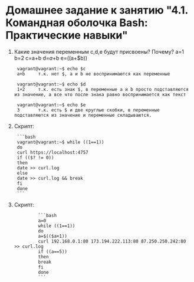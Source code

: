 # Домашнее задание к занятию "4.1. Командная оболочка Bash: Практические навыки"

1. Какие значения переменным c,d,e будут присвоены? Почему?
        a=1
        b=2
        c=a+b
        d=$a+$b
        e=$(($a+$b))

        vagrant@vagrant:~$ echo $c
        a+b     т.к. нет $, a и b не воспринимаются как переменные
        
        vagrant@vagrant:~$ echo $d
        1+2     т.к. есть знак $, в переменные a и b просто подставляются из значение, а все что после знака равно воспринимается как текст
        
        vagrant@vagrant:~$ echo $e
        3       т.к. есть $ и две круглые скобки, в переменные подставляются из значение и переменные складываются.

2. Скрипт:

        ```bash
        vagrant@vagrant:~$ while ((1==1))
        do
        curl https://localhost:4757
        if (($? != 0))
        then
        date >> curl.log
        else
        date >> curl.log && break
        fi
        done
        ```

3. Скрипт:

                ```bash
                a=0
                while ((1==1))
                do
                a=$(($a+1))
                curl 192.168.0.1:80 173.194.222.113:80 87.250.250.242:80 >> curl.log
                if ((a==5))
                then
                break
                fi
                done
                ```
